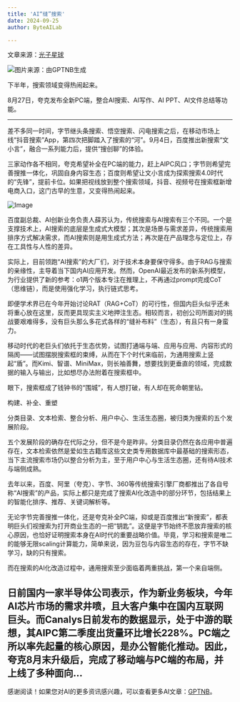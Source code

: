 ```yaml
---
title: 'AI“缝”搜索'
date: 2024-09-25
author: ByteAILab

---
```


文章来源：[光子星球](https://mp.weixin.qq.com/s/liKpARlUI8YKORenN_f4JQ)

![图片来源：由GPTNB生成](http://www.jesonc.com/upload/8FD7B96F5E34993C64020C0DB54F4C00/1727142366281/loE5sTutSmLHq6j7TKQcrLw89-V1.png)

下半年，搜索领域变得热闹起来。

8月27日，夸克发布全新PC端，整合AI搜索、AI写作、AI PPT、AI文件总结等功能。

---
差不多同一时间，字节继头条搜索、悟空搜索、闪电搜索之后，在移动市场上线“抖音搜索”App，第四次把脚踏入了搜索的“河”。9月4日，百度推出新搜索“文小言”，融合一系列能力后，提供“搜创聊”的体验。

三家动作各不相同，夸克希望补全在PC端的能力，赶上AIPC风口；字节则希望完善搜推一体化，巩固自身内容生态；百度则希望让文小言成为探索搜索4.0时代的“先锋”，提前卡位。如果把视线放到整个搜索领域，抖音、视频号在搜索框新增电商入口，这门古早的生意，又变得热闹起来。

![Image](http://www.jesonc.com/Fvk1H3aCJigEtzCTG2tY5KCtDAi0)

百度副总裁、AI创新业务负责人薛苏认为，传统搜索与AI搜索有三个不同。一个是支撑技术上，AI搜索的底层是生成式大模型；其次是场景与需求差异，传统搜索用排序方式解决需求，而AI搜索则是用生成式方法；再次是在产品理念与定位上，存在工具性与人性的差异。

实际上，目前领跑“AI搜索”的大厂们，对于技术本身要保守得多。由于RAG与搜索的亲缘性，主导着当下国内AI应用开发。然而，OpenAI最近发布的新系列模型，为行业提供了新的参考：o1两个版本专注在推理上，不再通过prompt完成CoT（思维链），而是使用强化学习，执行链式思考。

即便学术界已在今年开始讨论RAT（RAG+CoT）的可行性，但国内巨头似乎还未将重心放在这里，反而更具现实主义地押注生态。相较而言，初创公司所面对的挑战要艰难得多，没有巨头那么多花式各样的“缝补布料”（生态），有且只有一身蛮力。

移动时代的老巨头们依托于生态优势，试图打通端与端、应用与应用、内容形式的隔阂——试图摆脱搜索框的束缚，从而在下个时代来临前，为通用搜索上竖起“盾”。而Kimi、智谱、MiniMax，则长袖善舞，想要找到更垂直的领域，完成数据的输入与输出，比如想尽办法附着在搜索框中。

眼下，搜索框成了钱钟书的“围城”，有人想打破，有人却在死命朝里钻。

构建、补全、重塑

分类目录、文本检索、整合分析、用户中心、生活生态圈，被归类为搜索的五个发展阶段。

五个发展阶段的确存在代际之分，但不是今是昨非。分类目录仍然在各应用中普遍存在，文本检索依然是爱如生古籍库这些文史类专用数据库中最基础的搜索形态，当下主流搜索市场仍以整合分析为主，至于用户中心与生活生态圈，还有待AI技术与端侧成熟。

去年以来，百度、阿里（夸克）、字节、360等传统搜索引擎厂商都推出了各自号称“AI搜索”的产品，实际上都只是完成了搜索AI化改造中的部分环节，包括结果上的智能化排序、推荐、关键词解析等。

无论字节完善搜推一体化，还是夸克补全PC端，抑或是百度推出“新搜索”，都表明巨头们视搜索为打开商业生态的一把“钥匙”。这便是字节始终不愿放弃搜索的核心原因，也恰好证明搜索本身在AI时代的重要战略价值。毕竟，学习和搜索是唯二的能够无限scaling计算能力，简单来说，因为豆包与内容生态的存在，字节不缺学习，缺的只有搜索。

而在搜索的AI化改造过程中，通用搜索至少面临着两重挑战，第一个来自端侧。

日前国内一家半导体公司表示，作为新业务板块，今年AI芯片市场的需求井喷，且大客户集中在国内互联网巨头。而Canalys日前发布的数据显示，处于中游的联想，其AIPC第二季度出货量环比增长228%。PC端之所以率先起量的核心原因，是办公智能化推动。因此，夸克8月末升级后，完成了移动端与PC端的布局，并上线了多种面向...
---
感谢阅读！如果您对AI的更多资讯感兴趣，可以查看更多AI文章：[GPTNB](https://gptnb.com)。